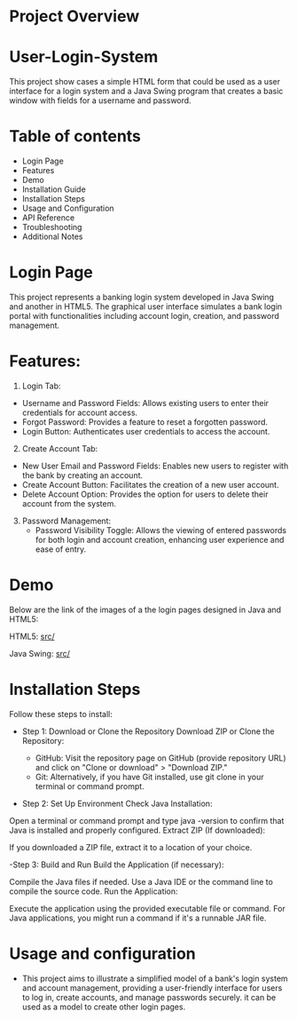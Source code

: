 # Project Overview
# User-Login-System
This project show cases a simple HTML form that could be used as a user interface for a login system and a Java Swing program that creates a
basic window with fields for a username and password.

# Table of contents
- Login Page
- Features
- Demo
- Installation Guide
- Installation Steps
- Usage and Configuration
- API Reference
- Troubleshooting
- Additional Notes

# Login Page
This project represents a banking login system developed in Java Swing and another in HTML5. The graphical user interface simulates a bank 
login portal with functionalities including account login, creation, and password management.

# Features:
 1. Login Tab:
   - Username and Password Fields: Allows existing users to enter their credentials for account access.
   - Forgot Password: Provides a feature to reset a forgotten password.
   - Login Button: Authenticates user credentials to access the account.
     
 2. Create Account Tab:
   - New User Email and Password Fields: Enables new users to register with the bank by creating an account.
   - Create Account Button: Facilitates the creation of a new user account.
   - Delete Account Option: Provides the option for users to delete their account from the system.

 3. Password Management:
    - Password Visibility Toggle: Allows the viewing of entered passwords for both login and account creation, enhancing user experience and 
      ease of entry.

# Demo 
Below are the link of the images of a the login pages designed in Java and HTML5:

HTML5: [src/](https://github.com/NonyeP/User-Login-System/blob/main/UserLogin/src/htmlform%20image.png)

Java Swing: [src/]( https://github.com/NonyeP/User-Login-System/blob/main/BankLogin.png)


# Installation Steps
Follow these steps to install:

 - Step 1: Download or Clone the Repository
  Download ZIP or Clone the Repository:
    - GitHub: Visit the repository page on GitHub (provide repository URL) and click on "Clone or download" > "Download ZIP."
    - Git: Alternatively, if you have Git installed, use git clone <repository URL> in your terminal or command prompt.
      
 - Step 2: Set Up Environment
  Check Java Installation:

  Open a terminal or command prompt and type java -version to confirm that Java is installed and properly configured.
  Extract ZIP (If downloaded):

If you downloaded a ZIP file, extract it to a location of your choice.

 -Step 3: Build and Run
Build the Application (if necessary):

Compile the Java files if needed. Use a Java IDE or the command line to compile the source code.
Run the Application:

Execute the application using the provided executable file or command. For Java applications, you might run a command if it's a runnable
JAR file.

# Usage and configuration
  - This project aims to illustrate a simplified model of a bank's login system and account management, providing a user-friendly interface for 
   users to log in, create accounts, and manage passwords securely. it can be used as a model to create other login pages.

